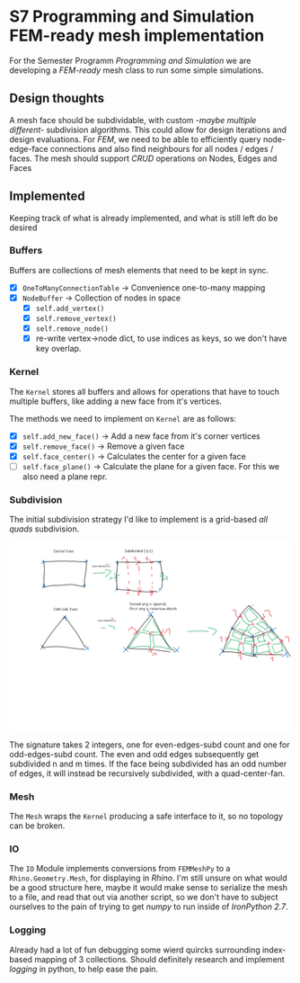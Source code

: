 # S7 Programming and Simulation FEM-ready mesh implementation

For the Semester Programm *Programming and Simulation* we are developing a *FEM-ready* mesh class to run some simple simulations.

## Design thoughts

A mesh face should be subdividable, with custom *-maybe multiple different-* subdivision algorithms. This could allow for design iterations and design evaluations.
For *FEM*, we need to be able to efficiently query node-edge-face connections and also find neighbours for all nodes / edges / faces.
The mesh should support *CRUD* operations on Nodes, Edges and Faces

## Implemented

Keeping track of what is already implemented, and what is still left do be desired

### Buffers

Buffers are collections of mesh elements that need to be kept in sync.

 - [x] `OneToManyConnectionTable` -> Convenience one-to-many mapping
 - [x] `NodeBuffer` -> Collection of nodes in space
   - [x] `self.add_vertex()`
   - [x] `self.remove_vertex()`
   - [x] `self.remove_node()`
   - [x] re-write vertex->node dict, to use indices as keys, so we don't have key overlap.

### Kernel

The `Kernel` stores all buffers and allows for operations that have to touch multiple buffers, like adding a new face from it's vertices.

The methods we need to implement on `Kernel` are as follows:

 - [x] `self.add_new_face()` -> Add a new face from it's corner vertices
 - [x] `self.remove_face()` -> Remove a given face
 - [x] `self.face_center()` -> Calculates the center for a given face
 - [ ] `self.face_plane()` -> Calculate the plane for a given face. For this we also need a plane repr.

### Subdivision

The initial subdivision strategy I'd like to implement is a grid-based *all quads* subdivision.

![all quad example](resources/constant_quad.png)

The signature takes 2 integers, one for even-edges-subd count and one for odd-edges-subd count. The even and odd edges subsequently get subdivided n and m times. If the face being subdivided has an odd number of edges, it will instead be recursively subdivided, with a quad-center-fan.

### Mesh

The `Mesh` wraps the `Kernel` producing a safe interface to it, so no topology can be broken.

### IO

The `IO` Module implements conversions from `FEMMeshPy` to a `Rhino.Geometry.Mesh`, for displaying in *Rhino*. I'm still unsure on what would be a good structure here, maybe it would make sense to serialize the mesh to a file, and read that out via another script, so we don't have to subject ourselves to the pain of trying to get *numpy* to run inside of *IronPython 2.7*.

### Logging

Already had a lot of fun debugging some wierd quircks surrounding index-based mapping of 3 collections.
Should definitely research and implement *logging* in python, to help ease the pain.